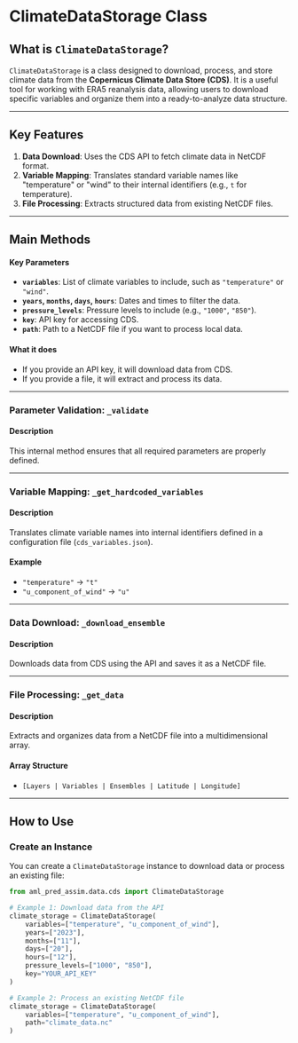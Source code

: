# ClimateDataStorage Class

## What is `ClimateDataStorage`?

`ClimateDataStorage` is a class designed to download, process, and store climate data from the **Copernicus Climate Data Store (CDS)**. It is a useful tool for working with ERA5 reanalysis data, allowing users to download specific variables and organize them into a ready-to-analyze data structure.

---

## Key Features

1. **Data Download**: Uses the CDS API to fetch climate data in NetCDF format.
2. **Variable Mapping**: Translates standard variable names like "temperature" or "wind" to their internal identifiers (e.g., `t` for temperature).
3. **File Processing**: Extracts structured data from existing NetCDF files.

---

## Main Methods

#### Key Parameters
- **`variables`**: List of climate variables to include, such as `"temperature"` or `"wind"`.
- **`years`, `months`, `days`, `hours`**: Dates and times to filter the data.
- **`pressure_levels`**: Pressure levels to include (e.g., `"1000"`, `"850"`).
- **`key`**: API key for accessing CDS.
- **`path`**: Path to a NetCDF file if you want to process local data.

#### What it does
- If you provide an API key, it will download data from CDS.
- If you provide a file, it will extract and process its data.

---

### Parameter Validation: `_validate`

#### Description
This internal method ensures that all required parameters are properly defined.

---

### Variable Mapping: `_get_hardcoded_variables`

#### Description
Translates climate variable names into internal identifiers defined in a configuration file (`cds_variables.json`).

#### Example
- `"temperature"` → `"t"`
- `"u_component_of_wind"` → `"u"`

---

### Data Download: `_download_ensemble`

#### Description
Downloads data from CDS using the API and saves it as a NetCDF file.

---

### File Processing: `_get_data`

#### Description
Extracts and organizes data from a NetCDF file into a multidimensional array.

#### Array Structure
- `[Layers | Variables | Ensembles | Latitude | Longitude]`

---

## How to Use

### Create an Instance

You can create a `ClimateDataStorage` instance to download data or process an existing file:

```python
from aml_pred_assim.data.cds import ClimateDataStorage

# Example 1: Download data from the API
climate_storage = ClimateDataStorage(
    variables=["temperature", "u_component_of_wind"],
    years=["2023"],
    months=["11"],
    days=["20"],
    hours=["12"],
    pressure_levels=["1000", "850"],
    key="YOUR_API_KEY"
)

# Example 2: Process an existing NetCDF file
climate_storage = ClimateDataStorage(
    variables=["temperature", "u_component_of_wind"],
    path="climate_data.nc"
)
